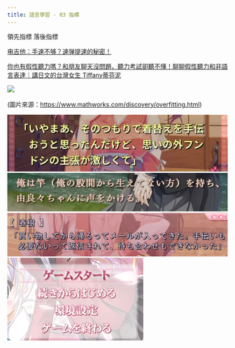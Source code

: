 ```yaml
---
title: 語言學習 - 03 指標
---
```


領先指標 落後指標

[电吉他：手速不够？速弹提速的秘密！](https://www.youtube.com/watch?v=nE7ydXA63pA)

[你也有假性聽力嗎？和朋友聊天沒問題，聽力考試卻聽不懂！聊聊假性聽力和非語言表達｜講日文的台灣女生 Tiffany蒂芬泥](https://www.youtube.com/watch?v=yiv-SWPYQok)


<img src="https://www.mathworks.com/discovery/overfitting/_jcr_content/mainParsys/image.adapt.full.medium.svg/1686825007300.svg" style="background-color: white;">

(圖片來源：https://www.mathworks.com/discovery/overfitting.html)




<img src="./font1.webp"><img src="./font2.webp"><img src="./font3.webp"><img src="./font4.webp">